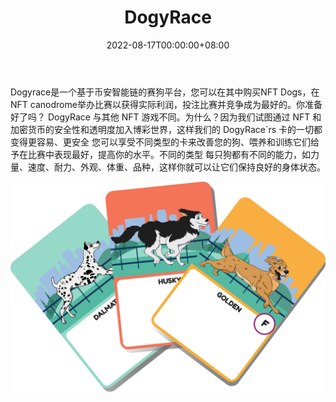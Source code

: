 ﻿---
title: "DogyRace"
description: "Dogyrace是一个基于币安智能链的赛狗平台，您可以在其中购买NFT Dogs，在NFT canodrome举办比赛以获得实际利润，投注比赛和"
date: 2022-08-17T00:00:00+08:00
lastmod: 2022-08-17T00:00:00+08:00
draft: false
authors: ["boogArno"]
featuredImage: "dogyrace.png"
tags: ["NFT Games","DogyRace"]
categories: ["nfts"]
nfts: ["NFT Games"]
blockchain: "BSC"
website: "https://dogyrace.com/"
twitter: "https://twitter.com/dogyrace"
discord: ""
telegram: "https://t.me/dogyracenew"
github: ""
youtube: ""
twitch: ""
facebook: ""
instagram: ""
reddit: ""
medium: "https://t.co/nPnjkEbBKJ?amp=1"
steam: ""
gitbook: ""
googleplay: ""
appstore: ""
status: "Live"
weight: 
lightgallery: true
toc: true
pinned: false
recommend: false
recommend1: false
---
Dogyrace是一个基于币安智能链的赛狗平台，您可以在其中购买NFT Dogs，在NFT canodrome举办比赛以获得实际利润，投注比赛并竞争成为最好的。你准备好了吗？ DogyRace 与其他 NFT 游戏不同。为什么？因为我们试图通过 NFT 和加密货币的安全性和透明度加入博彩世界，这样我们的 DogyRace´rs 卡的一切都变得更容易、更安全 您可以享受不同类型的卡来改善您的狗、喂养和训练它们给予在比赛中表现最好，提高你的水平。不同的类型 每只狗都有不同的能力，如力量、速度、耐力、外观、体重、品种，这样你就可以让它们保持良好的身体状态。

![dogyrace-dapp-games-bsc-image1_a19eade0827a28a3724e354d53ed598b](dogyrace-dapp-games-bsc-image1_a19eade0827a28a3724e354d53ed598b.png)